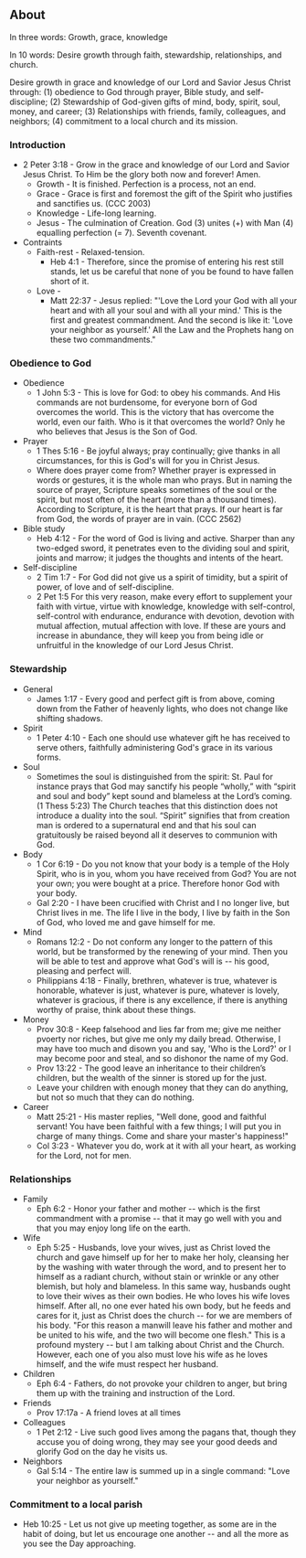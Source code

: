## About

In three words: Growth, grace, knowledge

In 10 words: Desire growth through faith, stewardship, relationships, and church.

Desire growth in grace and knowledge of our Lord and Savior Jesus Christ through: (1) obedience to God through prayer, Bible study, and self-discipline; (2) Stewardship of God-given gifts of mind, body, spirit, soul, money, and career; (3) Relationships with friends, family, colleagues, and neighbors; (4) commitment to a local church and its mission.

### Introduction
  * 2 Peter 3:18 - Grow in the grace and knowledge of our Lord and Savior Jesus Christ. To Him be the glory both now and forever! Amen.
    * Growth - It is finished. Perfection is a process, not an end.
    * Grace - Grace is first and foremost the gift of the Spirit who justifies and sanctifies us. (CCC 2003)
    * Knowledge - Life-long learning.
    * Jesus - The culmination of Creation. God (3) unites (+) with Man (4) equalling perfection (= 7). Seventh covenant. 
  * Contraints
    * Faith-rest - Relaxed-tension.
      * Heb 4:1 - Therefore, since the promise of entering his rest still stands, let us be careful that none of you be found to have fallen short of it.
    * Love - 
      * Matt 22:37 - Jesus replied: "'Love the Lord your God with all your heart and with all your soul and with all your mind.' This is the first and greatest commandment. And the second is like it: 'Love your neighbor as yourself.' All the Law and the Prophets hang on these two commandments."  

### Obedience to God
  * Obedience
    * 1 John 5:3 - This is love for God: to obey his commands. And His commands are not burdensome, for everyone born of God overcomes the world. This is the victory that has overcome the world, even our faith. Who is it that overcomes the world? Only he who believes that Jesus is the Son of God.
  * Prayer
    * 1 Thes 5:16 - Be joyful always; pray continually; give thanks in all circumstances, for this is God's will for you in Christ Jesus.
    * Where does prayer come from? Whether prayer is expressed in words or gestures, it is the whole man who prays. But in naming the source of prayer, Scripture speaks sometimes of the soul or the spirit, but most often of the heart (more than a thousand times). According to Scripture, it is the heart that prays. If our heart is far from God, the words of prayer are in vain. (CCC 2562)
  * Bible study
    * Heb 4:12 - For the word of God is living and active. Sharper than any two-edged sword, it penetrates even to the dividing soul and spirit, joints and marrow; it judges the thoughts and intents of the heart.
  * Self-discipline
    * 2 Tim 1:7 - For God did not give us a spirit of timidity, but a spirit of power, of love and of self-discipline.
    * 2 Pet 1:5 For this very reason, make every effort to supplement your faith with virtue, virtue with knowledge, knowledge with self-control, self-control with endurance, endurance with devotion, devotion with mutual affection, mutual affection with love. If these are yours and increase in abundance, they will keep you from being idle or unfruitful in the knowledge of our Lord Jesus Christ.  

### Stewardship
  * General
    * James 1:17 - Every good and perfect gift is from above, coming down from the Father of heavenly lights, who does not change like shifting shadows.
  * Spirit
    * 1 Peter 4:10 - Each one should use whatever gift he has received to serve others, faithfully administering God's grace in its various forms.
  * Soul
    * Sometimes the soul is distinguished from the spirit: St. Paul for instance prays that God may sanctify his people “wholly,” with “spirit and soul and body” kept sound and blameless at the Lord’s coming. (1 Thess 5:23) The Church teaches that this distinction does not introduce a duality into the soul. “Spirit” signifies that from creation man is ordered to a supernatural end and that his soul can gratuitously be raised beyond all it deserves to communion with God.
  * Body
    * 1 Cor 6:19 - Do you not know that your body is a temple of the Holy Spirit, who is in you, whom you have received from God? You are not your own; you were bought at a price. Therefore honor God with your body.
    * Gal 2:20 - I have been crucified with Christ and I no longer live, but Christ lives in me. The life I live in the body, I live by faith in the Son of God, who loved me and gave himself for me.
  * Mind
    * Romans 12:2 - Do not conform any longer to the pattern of this world, but be transformed by the renewing of your mind. Then you will be able to test and approve what God's will is -- his good, pleasing and perfect will.
    * Philippians 4:18 - Finally, brethren, whatever is true, whatever is honorable, whatever is just, whatever is pure, whatever is lovely, whatever is gracious, if there is any excellence, if there is anything worthy of praise, think about these things.
  * Money
    * Prov 30:8 - Keep falsehood and lies far from me; give me neither pvoerty nor riches, but give me only my daily bread. Otherwise, I may have too much and disown you and say, 'Who is the Lord?' or I may become poor and steal, and so dishonor the name of my God.
	* Prov 13:22 - The good leave an inheritance to their children’s children, but the wealth of the sinner is stored up for the just.
	* Leave your children with enough money that they can do anything, but not so much that they can do nothing.
  * Career
    * Matt 25:21 - His master replies, "Well done, good and faithful servant! You have been faithful with a few things; I will put you in charge of many things. Come and share your master's happiness!"
    * Col 3:23 - Whatever you do, work at it with all your heart, as working for the Lord, not for men.  

### Relationships
  * Family 
    * Eph 6:2 - Honor your father and mother -- which is the first commandment with a promise -- that it may go well with you and that you may enjoy long life on the earth.
  * Wife
    * Eph 5:25 - Husbands, love your wives, just as Christ loved the church and gave himself up for her to make her holy, cleansing her by the washing with water through the word, and to present her to himself as a radiant church, without stain or wrinkle or any other blemish, but holy and blameless. In this same way, husbands ought to love their wives as their own bodies. He who loves his wife loves himself. After all, no one ever hated his own body, but he feeds and cares for it, just as Christ does the church -- for we are members of his body. "For this reason a manwill leave his father and mother and be united to his wife, and the two will become one flesh." This is a profound mystery -- but I am talking about Christ and the Church. However, each one of you also must love his wife as he loves himself, and the wife must respect her husband.
  * Children
    * Eph 6:4 - Fathers, do not provoke your children to anger, but bring them up with the training and instruction of the Lord.
  * Friends
    * Prov 17:17a - A friend loves at all times
  * Colleagues
    * 1 Pet 2:12 - Live such good lives among the pagans that, though they accuse you of doing wrong, they may see your good deeds and glorify God on the day he visits us.
  * Neighbors
    * Gal 5:14 - The entire law is summed up in a single command: "Love your neighbor as yourself."

### Commitment to a local parish
  * Heb 10:25 - Let us not give up meeting together, as some are in the habit of doing, but let us encourage one another -- and all the more as you see the Day approaching.
